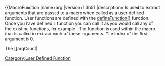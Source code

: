 {{MacroFunction |name=arg |version=1.3b51 |description= Is used to
extract arguments that are passed to a macro when called as a user
defined function. User functions are defined with the
[defineFunction()](defineFunction "wikilink") function. Once you have
defined a function you can call it as you would call any of the existing
functions, for example . The  function is used within the macro that is
called to extract each of these arguments. The index of the first
argument is 0.

The \[\[argCount|

[Category:User Defined
Function](Category:User_Defined_Function "wikilink")